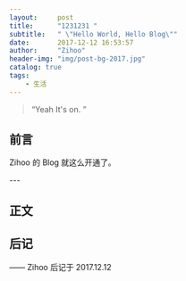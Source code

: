 ```yaml
---
layout:     post
title:      "1231231 "
subtitle:   " \"Hello World, Hello Blog\""
date:       2017-12-12 16:53:57
author:     "Zihoo"
header-img: "img/post-bg-2017.jpg"
catalog: true
tags:
    - 生活
---
```


> “Yeah It's on. ”


## 前言

Zihoo 的 Blog 就这么开通了。

<p id = "build"></p>
---

## 正文



## 后记



—— Zihoo 后记于 2017.12.12
